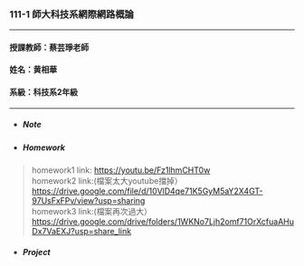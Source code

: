 ### 111-1 師大科技系網際網路概論
***
#### 授課教師：蔡芸琤老師
#### 姓名：黄相華
#### 系級：科技系2年級
***

* ##### Note
* ##### Homework
> homework1 link: https://youtu.be/Fz1lhmCHT0w  
> homework2 link:(檔案太大youtube擋掉） https://drive.google.com/file/d/10VlD4qe71K5GyM5aY2X4GT-97UsFxFPv/view?usp=sharing  
> homework3 link:(檔案再次過大）https://drive.google.com/drive/folders/1WKNo7Ljh2omf71OrXcfuaAHuDx7VaEXJ?usp=share_link
* ##### Project

